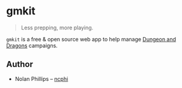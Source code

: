 # gmkit

> Less prepping, more playing. 

`gmkit` is a free & open source web app to help manage [Dungeon and Dragons](https://dnd.wizards.com/) campaigns.

## Author

- Nolan Phillips – [ncphi](http://twitter.com/ncphi)


